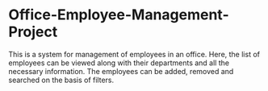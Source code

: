 # Office-Employee-Management-Project

This is a system for management of employees in an office.
Here, the list of employees can be viewed along with their departments and all the necessary information.
The employees can be added, removed and searched on the basis of filters.
